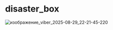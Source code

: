 # disaster_box
![изображение_viber_2025-08-29_22-21-45-220](https://github.com/user-attachments/assets/ed17f4fb-e2ee-4f9a-8da9-557404c2b0b2)

